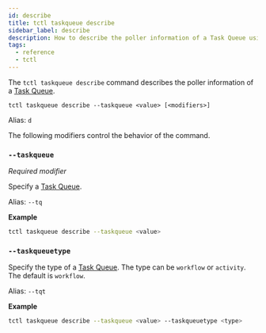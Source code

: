 ```yaml
---
id: describe
title: tctl taskqueue describe
sidebar_label: describe
description: How to describe the poller information of a Task Queue using tctl.
tags:
  - reference
  - tctl
---
```


The `tctl taskqueue describe` command describes the poller information of a [Task Queue](/docs/concepts/what-is-a-task-queue).

`tctl taskqueue describe --taskqueue <value> [<modifiers>]`

Alias: `d`

The following modifiers control the behavior of the command.

### `--taskqueue`

_Required modifier_

Specify a [Task Queue](/docs/concepts/what-is-a-task-queue).

Alias: `--tq`

**Example**

```bash
tctl taskqueue describe --taskqueue <value>
```

### `--taskqueuetype`

Specify the type of a [Task Queue](/docs/concepts/what-is-a-task-queue).
The type can be `workflow` or `activity`.
The default is `workflow`.

Alias: `--tqt`

**Example**

```bash
tctl taskqueue describe --taskqueue <value> --taskqueuetype <type>
```
